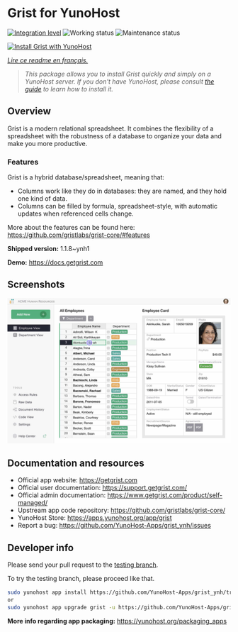 <!--
N.B.: This README was automatically generated by https://github.com/YunoHost/apps/tree/master/tools/README-generator
It shall NOT be edited by hand.
-->

# Grist for YunoHost

[![Integration level](https://dash.yunohost.org/integration/grist.svg)](https://dash.yunohost.org/appci/app/grist) ![Working status](https://ci-apps.yunohost.org/ci/badges/grist.status.svg) ![Maintenance status](https://ci-apps.yunohost.org/ci/badges/grist.maintain.svg)

[![Install Grist with YunoHost](https://install-app.yunohost.org/install-with-yunohost.svg)](https://install-app.yunohost.org/?app=grist)

*[Lire ce readme en français.](./README_fr.md)*

> *This package allows you to install Grist quickly and simply on a YunoHost server.
If you don't have YunoHost, please consult [the guide](https://yunohost.org/#/install) to learn how to install it.*

## Overview

Grist is a modern relational spreadsheet. It combines the flexibility of a spreadsheet with the robustness of a database to organize your data and make you more productive.

### Features

Grist is a hybrid database/spreadsheet, meaning that:

- Columns work like they do in databases: they are named, and they hold one kind of data.
- Columns can be filled by formula, spreadsheet-style, with automatic updates when referenced cells change.

More about the features can be found here: <https://github.com/gristlabs/grist-core/#features>


**Shipped version:** 1.1.8~ynh1

**Demo:** https://docs.getgrist.com

## Screenshots

![Screenshot of Grist](./doc/screenshots/grist.jpg)

## Documentation and resources

* Official app website: <https://getgrist.com>
* Official user documentation: <https://support.getgrist.com/>
* Official admin documentation: <https://www.getgrist.com/product/self-managed/>
* Upstream app code repository: <https://github.com/gristlabs/grist-core/>
* YunoHost Store: <https://apps.yunohost.org/app/grist>
* Report a bug: <https://github.com/YunoHost-Apps/grist_ynh/issues>

## Developer info

Please send your pull request to the [testing branch](https://github.com/YunoHost-Apps/grist_ynh/tree/testing).

To try the testing branch, please proceed like that.

``` bash
sudo yunohost app install https://github.com/YunoHost-Apps/grist_ynh/tree/testing --debug
or
sudo yunohost app upgrade grist -u https://github.com/YunoHost-Apps/grist_ynh/tree/testing --debug
```

**More info regarding app packaging:** <https://yunohost.org/packaging_apps>
